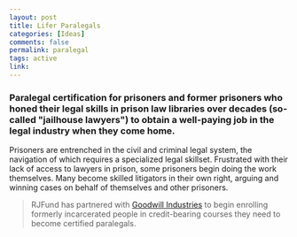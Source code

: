 ```yaml
---
layout: post
title: Lifer Paralegals
categories: [Ideas]
comments: false
permalink: paralegal
tags: active
link: 
---
```


### Paralegal certification for prisoners and former prisoners who honed their legal skills in prison law libraries over decades (so-called "jailhouse lawyers") to obtain a well-paying job in the legal industry when they come home.

Prisoners are entrenched in the civil and criminal legal system, the navigation of which requires a specialized legal skillset. Frustrated with their lack of access to lawyers in prison, some prisoners begin doing the work themselves. Many become skilled litigators in their own right, arguing and winning cases on behalf of themselves and other prisoners. 

> RJFund has partnered with [Goodwill Industries](https://www.goodwillsocal.org/) to begin enrolling formerly incarcerated people in credit-bearing courses they need to become certified paralegals.

<!--more-->
